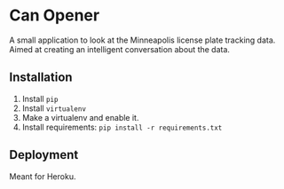 # Can Opener

A small application to look at the Minneapolis license plate tracking data.  Aimed at creating an intelligent conversation about the data.

## Installation

1. Install ```pip```
1. Install ```virtualenv```
1. Make a virtualenv and enable it.
1. Install requirements: ```pip install -r requirements.txt```

## Deployment

Meant for Heroku.